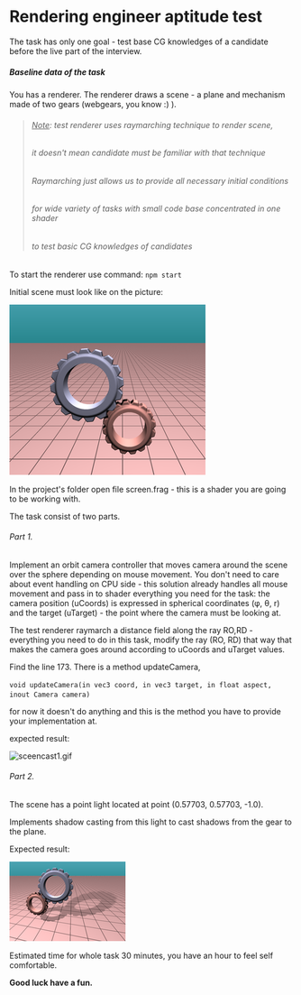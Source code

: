 # **Rendering engineer aptitude test**
 
The task has only one goal - test base CG knowledges of a candidate before the live part of the interview.


##### Baseline data of the task

You has a renderer. The renderer draws a scene - a plane and mechanism made of two gears (webgears, you know :) ).

> ###### _<u>Note</u>: test renderer uses raymarching technique to render scene,_ 
> ###### _it doesn't mean candidate must be familiar with that technique_
> ###### _Raymarching just allows us to provide all necessary initial conditions_
> ###### _for wide variety of tasks with small code base concentrated in one shader_
> ###### _to test basic CG knowledges of candidates_

To start the renderer use command: `npm start`

Initial scene must look like on the picture: 

![pic1.png](./pics/pic1.png?raw=true)

In the project's folder open file screen.frag - this is a shader you are going to be working with.

The task consist of two parts.

###### Part 1.

Implement an orbit camera controller that moves camera around the scene over the sphere 
depending on mouse movement. You don't need to care about event handling on CPU side - 
this solution already handles all mouse movement and pass in to shader everything you need for the
task: the camera position (uCoords) is expressed in spherical coordinates (φ, θ, r)   and
the target (uTarget) - the point where the camera must be looking at.

The test renderer raymarch a distance field along the ray RO,RD - everything you need to do in this task, 
modify the ray (RO, RD) that way that makes the camera goes around according to uCoords and uTarget values.

Find the line 173. There is a method updateCamera, 

`void updateCamera(in vec3 coord, in vec3 target, in float aspect, inout Camera camera)`

for now it doesn't do anything and this is the method you have to provide your implementation at.  

expected result:

![sceencast1.gif](./pics/screencast1.gif?raw=true)

###### Part 2.

The scene has a point light located at point (0.57703, 0.57703, -1.0).

Implements shadow casting from this light to cast shadows from the gear to the plane. 

Expected result:

![pic2.png](./pics/pic2.png) 

Estimated time for whole task 30 minutes, you have an hour to feel self comfortable.

**Good luck have a fun.**

